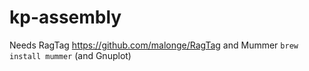 # kp-assembly

Needs RagTag https://github.com/malonge/RagTag and Mummer `brew install mummer` (and Gnuplot)
